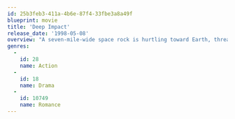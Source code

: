 ```yaml
---
id: 25b3feb3-411a-4b6e-87f4-33fbe3a8a49f
blueprint: movie
title: 'Deep Impact'
release_date: '1998-05-08'
overview: "A seven-mile-wide space rock is hurtling toward Earth, threatening to obliterate the planet. Now, it's up to the president of the United States to save the world. He appoints a tough-as-nails veteran astronaut to lead a joint American-Russian crew into space to destroy the comet before impact. Meanwhile, an enterprising reporter uses her smarts to uncover the scoop of the century."
genres:
  -
    id: 28
    name: Action
  -
    id: 18
    name: Drama
  -
    id: 10749
    name: Romance
---
```

